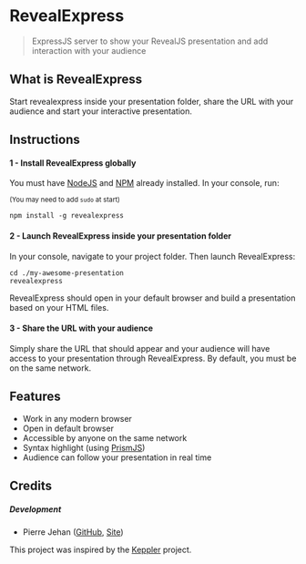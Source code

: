 # RevealExpress

> ExpressJS server to show your RevealJS presentation and add interaction with your audience

## What is RevealExpress

Start revealexpress inside your presentation folder, share the URL with your audience and start your interactive presentation.

## Instructions

#### 1 - Install RevealExpress globally

You must have [NodeJS](https://nodejs.org/en/) and [NPM](https://www.npmjs.org) already installed.
In your console, run:

<sup>(You may need to add `sudo` at start)</sup>

```
npm install -g revealexpress
```


#### 2 - Launch RevealExpress inside your presentation folder

In your console, navigate to your project folder.
Then launch RevealExpress:

```
cd ./my-awesome-presentation
revealexpress
```

RevealExpress should open in your default browser and build a presentation based on your HTML files.

#### 3 - Share the URL with your audience

Simply share the URL that should appear and your audience will have access to your presentation through RevealExpress.
By default, you must be on the same network.

## Features

- Work in any modern browser
- Open in default browser
- Accessible by anyone on the same network
- Syntax highlight (using [PrismJS](https://prismjs.com))
- Audience can follow your presentation in real time


## Credits

##### Development

- Pierre Jehan ([GitHub](https://github.com/pjehan), [Site](https://www.pierre-jehan.com))

This project was inspired by the [Keppler](https://github.com/brunosimon/keppler) project.